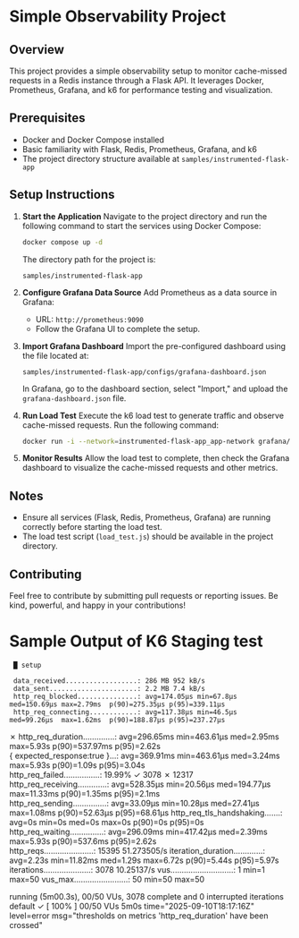 # Simple Observability Project

## Overview
This project provides a simple observability setup to monitor cache-missed requests in a Redis instance through a Flask API. It leverages Docker, Prometheus, Grafana, and k6 for performance testing and visualization.

## Prerequisites
- Docker and Docker Compose installed
- Basic familiarity with Flask, Redis, Prometheus, Grafana, and k6
- The project directory structure available at `samples/instrumented-flask-app`

## Setup Instructions

1. **Start the Application**
   Navigate to the project directory and run the following command to start the services using Docker Compose:

   ```bash
   docker compose up -d
   ```

   The directory path for the project is:

   ```
   samples/instrumented-flask-app
   ```

2. **Configure Grafana Data Source**
   Add Prometheus as a data source in Grafana:
   - URL: `http://prometheus:9090`
   - Follow the Grafana UI to complete the setup.

3. **Import Grafana Dashboard**
   Import the pre-configured dashboard using the file located at:

   ```
   samples/instrumented-flask-app/configs/grafana-dashboard.json
   ```

   In Grafana, go to the dashboard section, select "Import," and upload the `grafana-dashboard.json` file.

4. **Run Load Test**
   Execute the k6 load test to generate traffic and observe cache-missed requests. Run the following command:

   ```bash
   docker run -i --network=instrumented-flask-app_app-network grafana/k6:0.47.0 run - < load_test.js
   ```

5. **Monitor Results**
   Allow the load test to complete, then check the Grafana dashboard to visualize the cache-missed requests and other metrics.

## Notes
- Ensure all services (Flask, Redis, Prometheus, Grafana) are running correctly before starting the load test.
- The load test script (`load_test.js`) should be available in the project directory.

## Contributing
Feel free to contribute by submitting pull requests or reporting issues. Be kind, powerful, and happy in your contributions!

# Sample Output of K6 Staging test

     █ setup

     data_received..................: 286 MB 952 kB/s
     data_sent......................: 2.2 MB 7.4 kB/s
     http_req_blocked...............: avg=174.05µs min=67.8µs   med=150.69µs max=2.79ms  p(90)=275.35µs p(95)=339.11µs
     http_req_connecting............: avg=117.38µs min=46.5µs   med=99.26µs  max=1.62ms  p(90)=188.87µs p(95)=237.27µs
   ✗ http_req_duration..............: avg=296.65ms min=463.61µs med=2.95ms   max=5.93s   p(90)=537.97ms p(95)=2.62s   
       { expected_response:true }...: avg=369.91ms min=463.61µs med=3.24ms   max=5.93s   p(90)=1.09s    p(95)=3.04s   
     http_req_failed................: 19.99% ✓ 3078      ✗ 12317
     http_req_receiving.............: avg=528.35µs min=20.56µs  med=194.77µs max=11.33ms p(90)=1.35ms   p(95)=2.1ms   
     http_req_sending...............: avg=33.09µs  min=10.28µs  med=27.41µs  max=1.08ms  p(90)=52.63µs  p(95)=68.61µs 
     http_req_tls_handshaking.......: avg=0s       min=0s       med=0s       max=0s      p(90)=0s       p(95)=0s      
     http_req_waiting...............: avg=296.09ms min=417.42µs med=2.39ms   max=5.93s   p(90)=537.6ms  p(95)=2.62s   
     http_reqs......................: 15395  51.273505/s
     iteration_duration.............: avg=2.23s    min=11.82ms  med=1.29s    max=6.72s   p(90)=5.44s    p(95)=5.97s   
     iterations.....................: 3078   10.25137/s
     vus............................: 1      min=1       max=50 
     vus_max........................: 50     min=50      max=50 


running (5m00.3s), 00/50 VUs, 3078 complete and 0 interrupted iterations
default ✓ [ 100% ] 00/50 VUs  5m0s
time="2025-09-10T18:17:16Z" level=error msg="thresholds on metrics 'http_req_duration' have been crossed"
